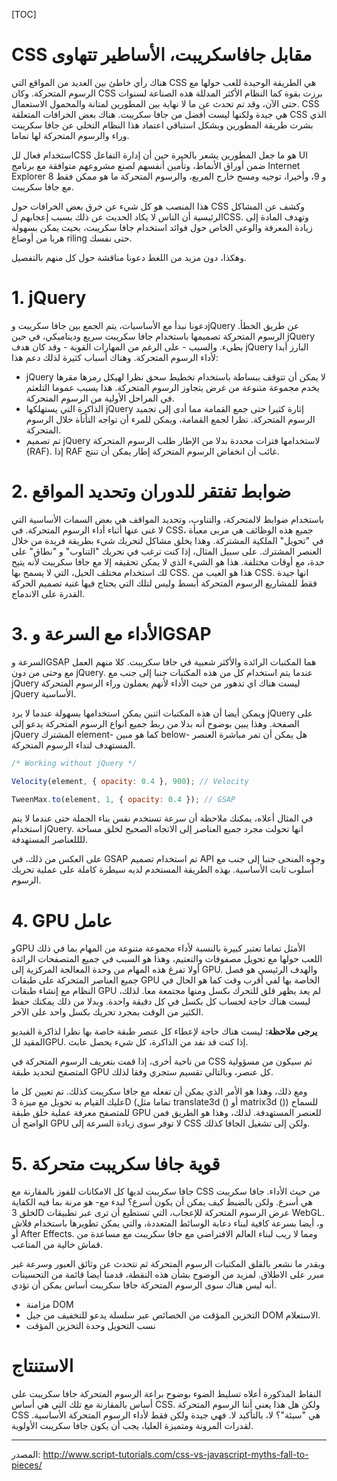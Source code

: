 [TOC]
# CSS مقابل جافاسكريبت، الأساطير تتهاوى

هناك رأي خاطئ بين العديد من المواقع التي CSS هي الطريقة الوحيدة للعب حولها مع الرسوم المتحركة. وكان CSS برزت بقوة كما النظام الأكثر المدللة هذه الصناعة لسنوات حتى الآن، وقد تم تحدث عن ما لا نهاية بين المطورين لمتانة والمحمول الاستعمال. CSS هي جيدة ولكنها ليست أفضل من جافا سكريبت. هناك بعض الخرافات المتعلقة CSS الذي بشرت طريقة المطورين وبشكل استباقي اعتماد هذا النظام التخلي عن جافا سكريبت وراء والرسوم المتحركة لها تماما. 

استخدام فعال للCSS هو ما جعل المطورين يشعر بالحيرة حين أن إدارة التفاعل UI ضمن أوراق الأنماط، وتأمين أنفسهم لصنع مشروعهم متوافقة مع برنامج Internet Explorer 8 و 9، وأخيرا، توجيه ومسح خارج المربع، والرسوم المتحركة ما هو ممكن فقط مع جافا سكريبت.

هذا المنصب هو كل شيء عن خرق بعض الخرافات حول CSS وكشف عن المشاكل الرئيسية أن الناس لا يكاد الحديث عن ذلك بسبب إعجابهم لCSS. وتهدف المادة إلى زيادة المعرفة والوعي الخاص حول فوائد استخدام جافا سكريبت، بحيث يمكن بسهولة هربا من أوضاع riling حتى نفسك.

وهكذا، دون مزيد من اللغط دعونا مناقشة حول كل منهم بالتفصيل.

# 1. jQuery
دعونا نبدأ مع الأساسيات، يتم الجمع بين جافا سكريبت وjQuery عن طريق الخطأ. الرسوم المتحركة تصميمها باستخدام جافا سكريبت سريع وديناميكي، في حين jQuery بطيء. والسبب - على الرغم من المهارات القوية - وقد كان هدف jQuery البارز أبدا لأداء الرسوم المتحركة. وهناك أسباب كثيرة لذلك دعم هذا:

- jQuery لا يمكن أن تتوقف ببساطة باستخدام تخطيط سحق نظرا لهيكل رمزها مقرها يخدم مجموعة متنوعة من غرض يتجاوز الرسوم المتحركة. هذا يسبب عموما التلعثم في المراحل الأولية من الرسوم المتحركة.
- الذاكرة التي يستهلكها jQuery إثارة كثيرا حتى جمع القمامة مما أدى إلى تجميد الرسوم المتحركة. نظرا لجمع القمامة، ويمكن للمرء أن تواجه التأتأة خلال الرسوم المتحركة.
- تم تصميم jQuery لاستخدامها فترات محددة بدلا من الإطار طلب الرسوم المتحركة (RAF). إذا RAF غائب أن انخفاض الرسوم المتحركة إطار يمكن أن تنتج.

# 2. ضوابط تفتقر للدوران وتحديد المواقع
باستخدام ضوابط لالمتحركة، والتناوب، وتحديد المواقف هي بعض السمات الأساسية التي لا غنى عنها أثناء أداء الرسوم المتحركة. في CSS، جميع هذه الوظائف هي مربى معبأة في "تحويل" الملكية المشتركة. وهذا يخلق مشاكل لتحريك شيء بطريقة فريدة من خلال العنصر المشترك. على سبيل المثال، إذا كنت ترغب في تحريك "التناوب" و "نطاق" على حدة، مع أوقات مختلفة. هذا هو الشيء الذي لا يمكن تحقيقه إلا مع جافا سكريبت لأنه يتيح لك استخدام مختلف الحيل، التي لا يسمح بها CSS. هذا هو العيب من CSS. انها جيدة فقط للمشاريع الرسوم المتحركة أبسط وليس لتلك التي يحتاج فيها غنية تصميم الحركة القدرة على الاندماج.

# 3. الأداء مع السرعة وGSAP
السرعة وGSAP هما المكتبات الرائدة والأكثر شعبية في جافا سكريبت. كلا منهم العمل مع وحتى من دون jQuery. عندما يتم استخدام كل من هذه المكتبات جنبا إلى جنب مع jQuery ليست هناك اي تدهور من حيث الأداء لأنهم يعملون وراء الرسوم المتحركة jQuery الأساسية.

ويمكن أيضا أن هذه المكتبات اثنين يمكن استخدامها بسهولة عندما لا يرد jQuery على الصفحة. وهذا يبين بوضوح أنه بدلا من ربط جميع أنواع الرسوم المتحركة يدعو إلى jQuery المشترك element- كما هو مبين below- هل يمكن أن تمر مباشرة العنصر المستهدف لنداء الرسوم المتحركة.

```javascript
/* Working without jQuery */

Velocity(element, { opacity: 0.4 }, 900); // Velocity

TweenMax.to(element, 1, { opacity: 0.4 }); // GSAP
```
في المثال أعلاه، يمكنك ملاحظة أن سرعة تستخدم نفس بناء الجملة حتى عندما لا يتم استخدام jQuery. انها تحولت مجرد جميع العناصر إلى الاتجاه الصحيح لخلق مساحة للللعناصر المستهدفة.

على العكس من ذلك، في GSAP تم استخدام تصميم API وجوه المنحى جنبا إلى جنب مع أسلوب ثابت الأساسية. بهذه الطريقة المستخدم لديه سيطرة كاملة على عملية تحريك الرسوم.

# 4. GPU عامل
وGPU الأمثل تماما تعتبر كبيرة بالنسبة لأداء مجموعة متنوعة من المهام بما في ذلك اللعب حولها مع تحويل مصفوفات والتعتيم، وهذا هو السبب في جميع المتصفحات الرائدة أولا تفرغ هذه المهام من وحدة المعالجة المركزية إلى GPU. والهدف الرئيسي هو فصل جميع العناصر المتحركة على طبقات GPU الخاصة بها لفي أقرب وقت كما هو الحال في النظام مع إنشاء طبقات GPU لم يعد يظهر قلق للتحرك بكسل ومنها مجتمعة معا. لذلك، ليست هناك حاجة لحساب كل بكسل في كل دقيقة واحدة. وبدلا من ذلك يمكنك حفظ الكثير من الوقت بمجرد تحريك بكسل واحد على الآخر.

**يرجى ملاحظة:** ليست هناك حاجة لإعطاء كل عنصر طبقة خاصة بها نظرا لذاكرة الفيديو المقيد للGPU. إذا كنت قد نفد من الذاكرة، كل شيء يحصل عابث.

من ناحية أخرى، إذا قمت بتعريف الرسوم المتحركة في CSS ثم سيكون من مسؤولية المتصفح لتحديد طبقة GPU كل عنصر، وبالتالي تقسيم ستجري وفقا لذلك.

ومع ذلك، وهذا هو الأمر الذي يمكن أن تفعله مع جافا سكريبت كذلك. تم تعيين كل ما عليك القيام به تحويل مع ميزة 3D (تماما مثل translate3d () أو matrix3d ​​()) للسماح للمتصفح معرفة عملية خلق طبقة GPU للعنصر المستهدفة. لذلك، وهذا هو الطريق فمن الواضح أن GPU لا توفر سوى زيادة السرعة إلى CSS ولكن إلى تشغيل الجافا كذلك.

# 5. قوية جافا سكريبت متحركة
جافا سكريبت لديها كل الامكانات للفوز بالمقارنة مع CSS من حيث الأداء. جافا سكريبت هي أسرع. ولكن بالضبط كيف يمكن أن يكون أسرع؟ لبدء مع- هو مرنة بما فيه الكفاية لخلق 3D عرض الرسوم المتحركة للإعجاب، التي تستطيع أن ترى عبر تطبيقات WebGL. و، أيضا بسرعة كافية لبناء دعابة الوسائط المتعددة، والتي يمكن تطويرها باستخدام فلاش أو After Effects. ومما لا ريب لبناء العالم الافتراضي مع جافا سكريبت مع مساعدة من قماش خالية من المتاعب.

وبقدر ما نشعر بالقلق المكتبات الرسوم المتحركة ثم نتحدث عن وثائق العبور وسرعة غير مبرر على الاطلاق. لمزيد من الوضوح بشأن هذه النقطة، قدمنا ​​أيضا قائمة من التحسينات أنه ليس هناك سوى الرسوم المتحركة جافا سكريبت أساس يمكن أن تؤدي.

- مزامنة DOM
- التخزين المؤقت من الخصائص عبر سلسلة يدعو للتخفيف من جيل DOM الاستعلام.
- نسب التحويل وحدة التخزين المؤقت

# الاستنتاج

النقاط المذكورة أعلاه تسليط الضوء بوضوح براعة الرسوم المتحركة جافا سكريبت على أساس بالمقارنة مع تلك التي هي أساس CSS. ولكن هل هذا يعني أننا الرسوم المتحركة CSS هي "سيئة"؟ لا، بالتأكيد لا. فهي جيدة ولكن فقط لأداء الرسوم المتحركة الأساسية. لقدرات المرونة ومتميزة العليا، يجب أن يكون جافا سكريبت الأولوية.

----

المصدر: 
http://www.script-tutorials.com/css-vs-javascript-myths-fall-to-pieces/